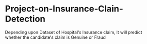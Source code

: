 # Project-on-Insurance-Clain-Detection
Depending upon Dataset of Hospital's Insurance claim, It will predict whether the candidate's claim is Genuine or Fraud
